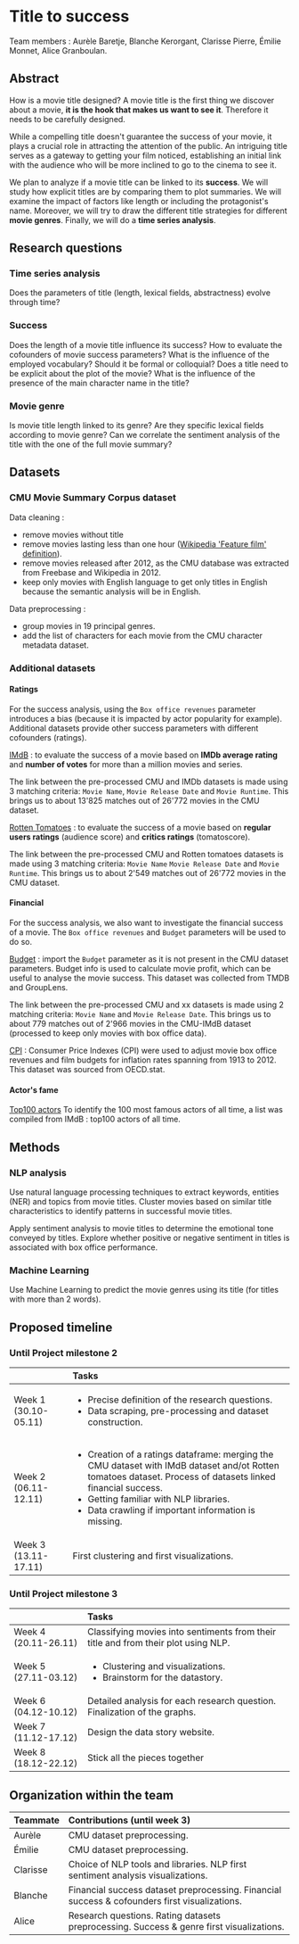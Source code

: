 # Title to success

Team members : Aurèle Baretje, Blanche Kerorgant, Clarisse Pierre, Émilie Monnet, Alice Granboulan.

## Abstract

How is a movie title designed? A movie title is the first thing we discover about a movie, **it is the hook that makes us want to see it**. Therefore it needs to be carefully designed.

While a compelling title doesn't guarantee the success of your movie, it plays a crucial role in attracting the attention of the public. An intriguing title serves as a gateway to getting your film noticed, establishing an initial link with the audience who will be more inclined to go to the cinema to see it.

We plan to analyze if a movie title can be linked to its **success**. We will study how explicit titles are by comparing them to plot summaries. We will examine the impact of factors like length or including the protagonist's name. Moreover, we will try to draw the different title strategies for different **movie genres**. Finally, we will do a **time series analysis**.


## Research questions
### Time series analysis
Does the parameters of title (length, lexical fields, abstractness) evolve through time? 

### Success
Does the length of a movie title influence its success? How to evaluate the cofounders of movie success parameters?
What is the influence of the employed vocabulary? Should it be formal or colloquial?
Does a title need to be explicit about the plot of the movie?
What is the influence of the presence of the main character name in the title?

### Movie genre
Is movie title length linked to its genre?
Are they specific lexical fields according to movie genre?
Can we correlate the sentiment analysis of the title with the one of the full movie summary?

## Datasets
### CMU Movie Summary Corpus dataset
Data cleaning : 
- remove movies without title
- remove movies lasting less than one hour ([Wikipedia 'Feature film' definition](https://en.wikipedia.org/wiki/Feature_film)).
- remove movies released after 2012, as the CMU database was extracted from Freebase and Wikipedia in 2012.
- keep only movies with English language to get only titles in English because the semantic analysis will be in English.


Data preprocessing :
- group movies in 19 principal genres.
- add the list of characters for each movie from the CMU character metadata dataset.

### Additional datasets
#### Ratings
For the success analysis, using the `Box office revenues` parameter introduces a bias (because it is impacted by actor popularity for example). Additional datasets provide other success parameters with different cofounders (ratings).

[IMdB](https://developer.imdb.com/non-commercial-datasets/) : to evaluate the success of a movie based on **IMDb average rating** and **number of votes** for more than a million movies and series.

The link between the pre-processed CMU and IMDb datasets is made using 3 matching criteria: `Movie Name`, `Movie Release Date` and `Movie Runtime`. This brings us to about 13'825 matches out of 26'772 movies in the CMU dataset.

[Rotten Tomatoes](https://www.kaggle.com/datasets/stefanoleone992/rotten-tomatoes-movies-and-critic-reviews-dataset) : to evaluate the success of a movie based on **regular users ratings** (audience score) and **critics ratings** (tomatoscore).

The link between the pre-processed CMU and Rotten tomatoes datasets is made using 3 matching criteria: `Movie Name`  `Movie Release Date` and `Movie Runtime`. This brings us to about 2'549 matches out of 26'772 movies in the CMU dataset.

#### Financial
For the success analysis, we also want to investigate the financial success of a movie. The `Box office revenues` and `Budget` parameters will be used to do so. 

[Budget](https://www.kaggle.com/datasets/rounakbanik/the-movies-dataset) : import the `Budget` parameter as it is not present in the CMU dataset parameters. Budget info is used to calculate movie profit, which can be useful to analyse the movie success. This dataset was collected from TMDB and GroupLens.  

The link between the pre-processed CMU and xx datasets is made using 2 matching criteria: `Movie Name` and `Movie Release Date`. This brings us to about 779 matches out of 2'966 movies in the CMU-IMdB dataset (processed to keep only movies with box office data).

[CPI](https://stats.oecd.org/index.aspx?DataSetCode=PRICES_CPI#) : Consumer Price Indexes (CPI) were used to adjust movie box office revenues and film budgets for inflation rates spanning from 1913 to 2012. This dataset was sourced from OECD.stat.


#### Actor's fame
[Top100 actors](https://m.imdb.com/list/ls058011111/) To identify the 100 most famous actors of all time, a list was compiled from IMdB : top100 actors of all time.

## Methods
### NLP analysis
Use natural language processing techniques to extract keywords, entities (NER) and topics from movie titles. Cluster movies based on similar title characteristics to identify patterns in successful movie titles.

Apply sentiment analysis to movie titles to determine the emotional tone conveyed by titles. Explore whether positive or negative sentiment in titles is associated with box office performance.

### Machine Learning
Use Machine Learning to predict the movie genres using its title (for titles with more than 2 words). 


## Proposed timeline
### Until Project milestone 2

|    | Tasks |
| -----| :------- |
| Week 1 (30.10-05.11)  | <ul><li>Precise definition of the research questions.</li><li>Data scraping, pre-processing and dataset construction.</li></ul> |
| Week 2 (06.11-12.11)  | <ul><li>Creation of a ratings dataframe: merging the CMU dataset with IMdB dataset and/ot Rotten tomatoes dataset. Process of datasets linked financial success.</li><li>Getting familiar with NLP libraries.</li><li>Data crawling if important information is missing.</li></ul> |
| Week 3 (13.11-17.11)  | First clustering and first visualizations.  |

### Until Project milestone 3

|    | Tasks |
| -----| :------- |
| Week 4 (20.11-26.11)  | Classifying movies into sentiments from their title and from their plot using NLP. |
| Week 5 (27.11-03.12)  | <ul><li>Clustering and visualizations.</li><li>Brainstorm for the datastory.</li></ul> |
| Week 6 (04.12-10.12)  | Detailed analysis for each research question. Finalization of the graphs. |
| Week 7 (11.12-17.12)  | Design the data story website. |
| Week 8 (18.12-22.12)  | Stick all the pieces together |

## Organization within the team
|  Teammate  | Contributions (until week 3) |
| -----| :------- |
| Aurèle | CMU dataset preprocessing. |
| Émilie | CMU dataset preprocessing. |
| Clarisse | Choice of NLP tools and libraries. NLP first sentiment analysis visualizations. |
| Blanche | Financial success dataset preprocessing. Financial success & cofounders first visualizations. |
| Alice | Research questions. Rating datasets preprocessing. Success & genre first visualizations. |
